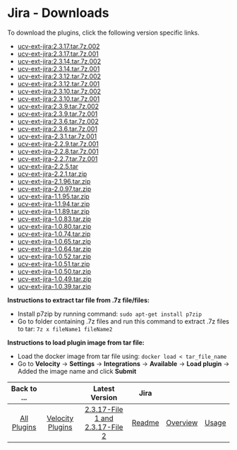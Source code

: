 
# Jira - Downloads

To download the plugins, click the following version specific links.
- [ucv-ext-jira:2.3.17.tar.7z.002](https://raw.githubusercontent.com/UrbanCode/IBM-UCV-PLUGINS/main/files/ucv-ext-jira/ucv-ext-jira%3A2.3.17.tar.7z.002)
- [ucv-ext-jira:2.3.17.tar.7z.001](https://raw.githubusercontent.com/UrbanCode/IBM-UCV-PLUGINS/main/files/ucv-ext-jira/ucv-ext-jira%3A2.3.17.tar.7z.001)
- [ucv-ext-jira:2.3.14.tar.7z.002](https://raw.githubusercontent.com/UrbanCode/IBM-UCV-PLUGINS/main/files/ucv-ext-jira/ucv-ext-jira%3A2.3.14.tar.7z.002)
- [ucv-ext-jira:2.3.14.tar.7z.001](https://raw.githubusercontent.com/UrbanCode/IBM-UCV-PLUGINS/main/files/ucv-ext-jira/ucv-ext-jira%3A2.3.14.tar.7z.001)
- [ucv-ext-jira:2.3.12.tar.7z.002](https://raw.githubusercontent.com/UrbanCode/IBM-UCV-PLUGINS/main/files/ucv-ext-jira/ucv-ext-jira%3A2.3.12.tar.7z.002)
- [ucv-ext-jira:2.3.12.tar.7z.001](https://raw.githubusercontent.com/UrbanCode/IBM-UCV-PLUGINS/main/files/ucv-ext-jira/ucv-ext-jira%3A2.3.12.tar.7z.001)
- [ucv-ext-jira:2.3.10.tar.7z.002](https://raw.githubusercontent.com/UrbanCode/IBM-UCV-PLUGINS/main/files/ucv-ext-jira/ucv-ext-jira%3A2.3.10.tar.7z.002)
- [ucv-ext-jira:2.3.10.tar.7z.001](https://raw.githubusercontent.com/UrbanCode/IBM-UCV-PLUGINS/main/files/ucv-ext-jira/ucv-ext-jira%3A2.3.10.tar.7z.001)
- [ucv-ext-jira:2.3.9.tar.7z.002](https://raw.githubusercontent.com/UrbanCode/IBM-UCV-PLUGINS/main/files/ucv-ext-jira/ucv-ext-jira%3A2.3.9.tar.7z.002)
- [ucv-ext-jira:2.3.9.tar.7z.001](https://raw.githubusercontent.com/UrbanCode/IBM-UCV-PLUGINS/main/files/ucv-ext-jira/ucv-ext-jira%3A2.3.9.tar.7z.001)
- [ucv-ext-jira:2.3.6.tar.7z.002](https://raw.githubusercontent.com/UrbanCode/IBM-UCV-PLUGINS/main/files/ucv-ext-jira/ucv-ext-jira%3A2.3.6.tar.7z.002)
- [ucv-ext-jira:2.3.6.tar.7z.001](https://raw.githubusercontent.com/UrbanCode/IBM-UCV-PLUGINS/main/files/ucv-ext-jira/ucv-ext-jira%3A2.3.6.tar.7z.001)
- [ucv-ext-jira-2.3.1.tar.7z.001](https://raw.githubusercontent.com/UrbanCode/IBM-UCV-PLUGINS/main/files/ucv-ext-jira/ucv-ext-jira%3A2.3.1.tar.7z.001)
- [ucv-ext-jira-2.2.9.tar.7z.001](https://raw.githubusercontent.com/UrbanCode/IBM-UCV-PLUGINS/main/files/ucv-ext-jira/ucv-ext-jira%3A2.2.9.tar.7z.001)
- [ucv-ext-jira-2.2.8.tar.7z.001](https://raw.githubusercontent.com/UrbanCode/IBM-UCV-PLUGINS/main/files/ucv-ext-jira/ucv-ext-jira%3A2.2.8.tar.7z.001)
- [ucv-ext-jira-2.2.7.tar.7z.001](https://raw.githubusercontent.com/UrbanCode/IBM-UCV-PLUGINS/main/files/ucv-ext-jira/ucv-ext-jira%3A2.2.7.tar.7z.001)
- [ucv-ext-jira-2.2.5.tar](https://raw.githubusercontent.com/UrbanCode/IBM-UCV-PLUGINS/main/files/ucv-ext-jira/ucv-ext-jira-2.2.5.tar)
- [ucv-ext-jira-2.2.1.tar.zip](https://raw.githubusercontent.com/UrbanCode/IBM-UCV-PLUGINS/main/files/ucv-ext-jira/ucv-ext-jira-2.2.1.tar.zip)
- [ucv-ext-jira-2.1.96.tar.zip](https://raw.githubusercontent.com/UrbanCode/IBM-UCV-PLUGINS/main/files/ucv-ext-jira/ucv-ext-jira-2.1.96.tar.zip)
- [ucv-ext-jira-2.0.97.tar.zip](https://raw.githubusercontent.com/UrbanCode/IBM-UCV-PLUGINS/main/files/ucv-ext-jira/ucv-ext-jira-2.0.97.tar.zip)
- [ucv-ext-jira-1.1.95.tar.zip](https://raw.githubusercontent.com/UrbanCode/IBM-UCV-PLUGINS/main/files/ucv-ext-jira/ucv-ext-jira-1.1.95.tar.zip)
- [ucv-ext-jira-1.1.94.tar.zip](https://raw.githubusercontent.com/UrbanCode/IBM-UCV-PLUGINS/main/files/ucv-ext-jira/ucv-ext-jira-1.1.94.tar.zip)
- [ucv-ext-jira-1.1.89.tar.zip](https://raw.githubusercontent.com/UrbanCode/IBM-UCV-PLUGINS/main/files/ucv-ext-jira/ucv-ext-jira-1.1.89.tar.zip)
- [ucv-ext-jira-1.0.83.tar.zip](https://raw.githubusercontent.com/UrbanCode/IBM-UCV-PLUGINS/main/files/ucv-ext-jira/ucv-ext-jira-1.0.83.tar.zip)
- [ucv-ext-jira-1.0.80.tar.zip](https://raw.githubusercontent.com/UrbanCode/IBM-UCV-PLUGINS/main/files/ucv-ext-jira/ucv-ext-jira-1.0.80.tar.zip)
- [ucv-ext-jira-1.0.74.tar.zip](https://raw.githubusercontent.com/UrbanCode/IBM-UCV-PLUGINS/main/files/ucv-ext-jira/ucv-ext-jira-1.0.74.tar.zip)
- [ucv-ext-jira-1.0.65.tar.zip](https://raw.githubusercontent.com/UrbanCode/IBM-UCV-PLUGINS/main/files/ucv-ext-jira/ucv-ext-jira-1.0.65.tar.zip)
- [ucv-ext-jira-1.0.64.tar.zip](https://raw.githubusercontent.com/UrbanCode/IBM-UCV-PLUGINS/main/files/ucv-ext-jira/ucv-ext-jira-1.0.64.tar.zip)
- [ucv-ext-jira-1.0.52.tar.zip](https://raw.githubusercontent.com/UrbanCode/IBM-UCV-PLUGINS/main/files/ucv-ext-jira/ucv-ext-jira-1.0.52.tar.zip)
- [ucv-ext-jira-1.0.51.tar.zip](https://raw.githubusercontent.com/UrbanCode/IBM-UCV-PLUGINS/main/files/ucv-ext-jira/ucv-ext-jira-1.0.51.tar.zip)
- [ucv-ext-jira-1.0.50.tar.zip](https://raw.githubusercontent.com/UrbanCode/IBM-UCV-PLUGINS/main/files/ucv-ext-jira/ucv-ext-jira-1.0.50.tar.zip)
- [ucv-ext-jira-1.0.49.tar.zip](https://raw.githubusercontent.com/UrbanCode/IBM-UCV-PLUGINS/main/files/ucv-ext-jira/ucv-ext-jira-1.0.49.tar.zip)
- [ucv-ext-jira-1.0.39.tar.zip](https://raw.githubusercontent.com/UrbanCode/IBM-UCV-PLUGINS/main/files/ucv-ext-jira/ucv-ext-jira-1.0.39.tar.zip)

**Instructions to extract tar file from .7z file/files:**
- Install p7zip by running command: ```sudo apt-get install p7zip```
- Go to folder containing .7z files and run this command to extract .7z files to tar: ```7z x fileName1 fileName2```

**Instructions to load plugin image from tar file:**
- Load the docker image from tar file using: ```docker load < tar_file_name```
- Go to **Velocity** -> **Settings** -> **Integrations** -> **Available** -> **Load plugin** -> Added the image name and click **Submit**

|Back to ...||Latest Version|Jira |||
| :---: | :---: | :---: | :---: | :---: | :---: |
|[All Plugins](../../index.md)|[Velocity Plugins](../README.md)|[2.3.17-File 1 ](https://raw.githubusercontent.com/UrbanCode/IBM-UCV-PLUGINS/main/files/ucv-ext-jira/ucv-ext-jira%3A2.3.17.tar.7z.001)[and 2.3.17-File 2](https://raw.githubusercontent.com/UrbanCode/IBM-UCV-PLUGINS/main/files/ucv-ext-jira/ucv-ext-jira%3A2.3.17.tar.7z.002)|[Readme](README.md)|[Overview](overview.md)|[Usage](usage.md)|